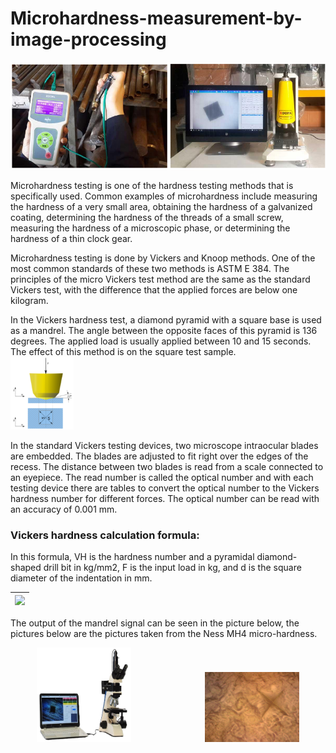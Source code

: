 # Microhardness-measurement-by-image-processing

<img src="https://github.com/6amir6hosein6/Microhardness-measurement-by-image-processing/blob/main/documentation/image1.png">

Microhardness testing is one of the hardness testing methods that is specifically used. Common examples of microhardness include measuring the hardness of a very small area, obtaining the hardness of a galvanized coating, determining the hardness of the threads of a small screw, measuring the hardness of a microscopic phase, or determining the hardness of a thin clock gear.

Microhardness testing is done by Vickers and Knoop methods. One of the most common standards of these two methods is ASTM E 384. The principles of the micro Vickers test method are the same as the standard Vickers test, with the difference that the applied forces are below one kilogram.


In the Vickers hardness test, a diamond pyramid with a square base is used as a mandrel. The angle between the opposite faces of this pyramid is 136 degrees. The applied load is usually applied between 10 and 15 seconds. The effect of this method is on the square test sample.
<br>
<img src="https://github.com/6amir6hosein6/Microhardness-measurement-by-image-processing/blob/main/documentation/image3.png" width="20%">

In the standard Vickers testing devices, two microscope intraocular blades are embedded. The blades are adjusted to fit right over the edges of the recess. The distance between two blades is read from a scale connected to an eyepiece. The read number is called the optical number and with each testing device there are tables to convert the optical number to the Vickers hardness number for different forces. The optical number can be read with an accuracy of 0.001 mm.

### Vickers hardness calculation formula:

In this formula, VH is the hardness number and a pyramidal diamond-shaped drill bit in kg/mm2, F is the input load in kg, and d is the square diameter of the indentation in mm.

| ![](https://latex.codecogs.com/svg.latex?\Large&space;HV=\frac{F}{A}=\frac{1.8544*F}{d^2}) |
| --- |

The output of the mandrel signal can be seen in the picture below, the pictures below are the pictures taken from the Ness MH4 micro-hardness.
<br>

<p align="center">
<img src="https://github.com/6amir6hosein6/Microhardness-measurement-by-image-processing/blob/main/documentation/image2.png" width="30%">
  &nbsp; &nbsp; &nbsp; &nbsp;&nbsp; &nbsp; &nbsp; &nbsp;&nbsp; &nbsp; &nbsp; &nbsp;&nbsp; &nbsp; &nbsp; &nbsp;
<img src="https://github.com/6amir6hosein6/Microhardness-measurement-by-image-processing/blob/main/image.jpeg" width="30%" />
</p>

